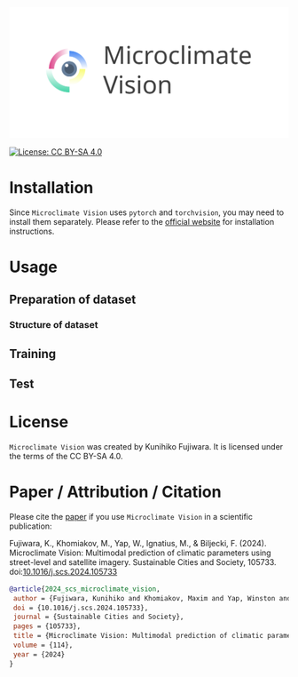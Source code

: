![Logo](/images/logo_microclimate-vision.svg)

[![License: CC BY-SA 4.0](https://licensebuttons.net/l/by-sa/4.0/80x15.png)](https://creativecommons.org/licenses/by-sa/4.0/)

# Installation

Since `Microclimate Vision` uses `pytorch` and `torchvision`, you may need to install them separately. Please refer to the [official website](https://pytorch.org/get-started/locally/) for installation instructions.

# Usage

## Preparation of dataset
### Structure of dataset

## Training

## Test

# License

`Microclimate Vision` was created by Kunihiko Fujiwara. It is licensed under the terms of the CC BY-SA 4.0.

# Paper / Attribution / Citation

Please cite the [paper](https://doi.org/10.1016/j.scs.2024.105733) if you use `Microclimate Vision` in a scientific publication:

Fujiwara, K., Khomiakov, M., Yap, W., Ignatius, M., & Biljecki, F. (2024). Microclimate Vision: Multimodal prediction of climatic parameters using street-level and satellite imagery. Sustainable Cities and Society, 105733. doi:[10.1016/j.scs.2024.105733](https://doi.org/10.1016/j.scs.2024.105733)

```bibtex
@article{2024_scs_microclimate_vision,
 author = {Fujiwara, Kunihiko and Khomiakov, Maxim and Yap, Winston and Ignatius, Marcel and Biljecki, Filip},
 doi = {10.1016/j.scs.2024.105733},
 journal = {Sustainable Cities and Society},
 pages = {105733},
 title = {Microclimate Vision: Multimodal prediction of climatic parameters using street-level and satellite imagery},
 volume = {114},
 year = {2024}
}
```
